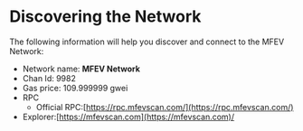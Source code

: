 # Discovering the Network

The following information will help you discover and connect to the MFEV Network:

* Network name: **MFEV Network**
* Chan Id: 9982
* Gas price: 109.999999 gwei
* RPC
  * Official RPC:[https://rpc.mfevscan.com/](https://rpc.mfevscan.com/)
* Explorer:[https://mfevscan.com](https://mfevscan.com)/

